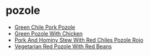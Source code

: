 # pozole

 * [Green Chile Pork Pozole](index/g/green-chile-pork-pozole-365829.json)
 * [Green Pozole With Chicken](index/g/green-pozole-with-chicken-107749.json)
 * [Pork And Hominy Stew With Red Chiles Pozole Rojo](index/p/pork-and-hominy-stew-with-red-chiles-pozole-rojo-101285.json)
 * [Vegetarian Red Pozole With Red Beans](index/v/vegetarian-red-pozole-with-red-beans-369571.json)
